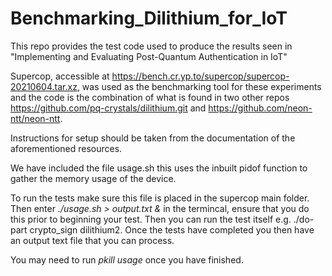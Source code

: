 # Benchmarking_Dilithium_for_IoT

This repo provides the test code used to produce the results seen in "Implementing and Evaluating Post-Quantum Authentication in IoT"

Supercop, accessible at https://bench.cr.yp.to/supercop/supercop-20210604.tar.xz, was used as the benchmarking tool for these experiments and the code is the combination of what is found in two other repos https://github.com/pq-crystals/dilithium.git and https://github.com/neon-ntt/neon-ntt.

Instructions for setup should be taken from the documentation of the aforementioned resources.

We have included the file usage.sh this uses the inbuilt pidof function to gather the memory usage of the device.

To run the tests make sure this file is placed in the supercop main folder. Then enter *./usage.sh > output.txt &* in the termincal, ensure that you do this prior to beginning your test.
Then you can run the test itself e.g. ./do-part crypto_sign dilithium2.
Once the tests have completed you then have an output text file that you can process.

You may need to run *pkill usage* once you have finished.
